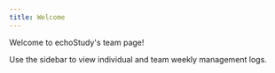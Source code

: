 ```yaml
---
title: Welcome
---
```


Welcome to echoStudy's team page!

Use the sidebar to view individual and team weekly management logs.